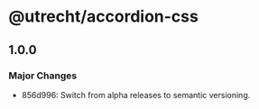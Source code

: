 # @utrecht/accordion-css

## 1.0.0

### Major Changes

- 856d996: Switch from alpha releases to semantic versioning.
